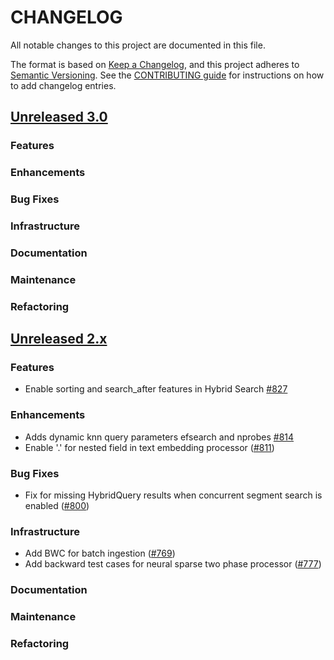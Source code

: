 # CHANGELOG
All notable changes to this project are documented in this file.

The format is based on [Keep a Changelog](https://keepachangelog.com/en/1.0.0/), and this project adheres to [Semantic Versioning](https://semver.org/spec/v2.0.0.html). See the [CONTRIBUTING guide](./CONTRIBUTING.md#Changelog) for instructions on how to add changelog entries.

## [Unreleased 3.0](https://github.com/opensearch-project/neural-search/compare/2.x...HEAD)
### Features
### Enhancements
### Bug Fixes
### Infrastructure
### Documentation
### Maintenance
### Refactoring

## [Unreleased 2.x](https://github.com/opensearch-project/neural-search/compare/2.15...2.x)
### Features
- Enable sorting and search_after features in Hybrid Search [#827](https://github.com/opensearch-project/neural-search/pull/827)
### Enhancements
- Adds dynamic knn query parameters efsearch and nprobes [#814](https://github.com/opensearch-project/neural-search/pull/814/)
- Enable '.' for nested field in text embedding processor ([#811](https://github.com/opensearch-project/neural-search/pull/811))
### Bug Fixes
- Fix for missing HybridQuery results when concurrent segment search is enabled ([#800](https://github.com/opensearch-project/neural-search/pull/800))
### Infrastructure
- Add BWC for batch ingestion ([#769](https://github.com/opensearch-project/neural-search/pull/769))
- Add backward test cases for neural sparse two phase processor ([#777](https://github.com/opensearch-project/neural-search/pull/777))
### Documentation
### Maintenance
### Refactoring
